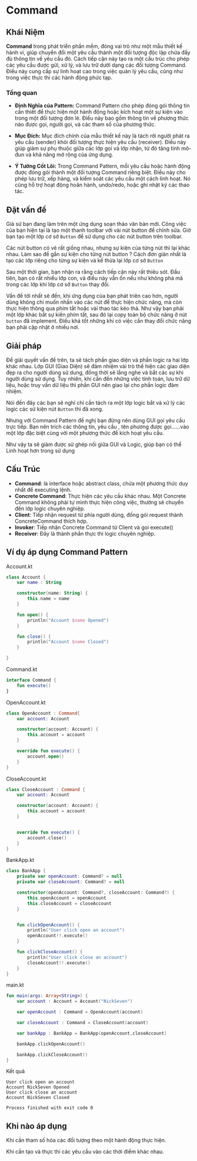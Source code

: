 # Command

## Khái Niệm

**Command** trong phát triển phần mềm, đóng vai trò như một mẫu thiết kế hành vi, giúp chuyển đổi một yêu cầu thành một đối tượng độc lập chứa đầy đủ thông tin về yêu cầu đó. Cách tiếp cận này tạo ra một cấu trúc cho phép các yêu cầu được gửi, xử lý, và lưu trữ dưới dạng các đối tượng Command. Điều này cung cấp sự linh hoạt cao trong việc quản lý yêu cầu, cũng như trong việc thực thi các hành động phức tạp.

### Tổng quan

- **Định Nghĩa của Pattern:** Command Pattern cho phép đóng gói thông tin cần thiết để thực hiện một hành động hoặc kích hoạt một sự kiện vào trong một đối tượng đơn lẻ. Điều này bao gồm thông tin về phương thức nào được gọi, người gọi, và các tham số của phương thức.

- **Mục Đích:** Mục đích chính của mẫu thiết kế này là tách rời người phát ra yêu cầu (sender) khỏi đối tượng thực hiện yêu cầu (receiver). Điều này giúp giảm sự phụ thuộc giữa các lớp gọi và lớp nhận, từ đó tăng tính mô-đun và khả năng mở rộng của ứng dụng.

- **Ý Tưởng Cốt Lõi:** Trong Command Pattern, mỗi yêu cầu hoặc hành động được đóng gói thành một đối tượng Command riêng biệt. Điều này cho phép lưu trữ, xếp hàng, và kiểm soát các yêu cầu một cách linh hoạt. Nó cũng hỗ trợ hoạt động hoãn hành, undo/redo, hoặc ghi nhật ký các thao tác.

## Đặt vấn đề

Giả sử bạn đang làm trên một ứng dụng soạn thảo văn bản mới. Công việc của bạn hiện tại là tạo một thanh toolbar với vài nút button để chỉnh sữa. Giờ bạn tạo một lớp cơ sở `Button` để sử dụng cho các nút button trên toolbar.

Các nút button có vẻ rất giống nhau, nhưng sự kiện của từng nút thì lại khác nhau. Làm sao để gắn sự kiện cho từng nút button ? Cách đơn giản nhất là tạo các lớp riêng cho từng sự kiện và kế thừa lại lớp cơ sở `Button`

Sau một thời gian, bạn nhận ra rằng cách tiếp cận này rất thiêu sót. Đầu tiên, bạn có rất nhiều lớp con, và điều này vẫn ổn nếu như không phá mã trong các lớp khi lớp cơ sỡ `Button` thay đổi.

Vấn đề tới nhất sẽ đến, khi ứng dụng của bạn phát triên cao hơn, người dùng không chỉ muốn nhấn vào các nút để thực hiện chức năng, mà còn  thực hiện thông qua phím tắt hoặc vài thao tác kéo thả. Như vậy bạn phải một lớp khác bắt sự kiến phím tắt, sau đó lại copy toàn bộ chức năng ở nút `button` đã implement. Điều khá tốt những khi có việc cần thay đổi chức năng bạn phải cập nhật ở nhiều nơi.

## Giải pháp

Để giải quyết vấn đề trên, ta sẽ tách phần giao diện và phần logic ra hai lớp khác nhau. Lớp GUI (Giao Diện) sẽ đảm nhiệm vài trò thể hiện các giao diện đẹp ra cho người dùng sử dung, đồng thời sẽ lắng nghe và bắt các sự khi người dùng sử dụng. Tuy nhiên, khi cần đến những việc tính toán, lưu trữ dữ liệu, hoặc truy vấn dữ liệu thì phần GUI nên giao lại cho phần logic đảm nhiệm.

Nói đến đây các bạn sẽ nghỉ chỉ cần tách ra một lớp logic bắt và xử lý các logic các sử kiện nút `Button` thì đã xong.


Nhưng với Command Pattern đề nghị bạn đừng nên dùng GUI gọi yêu cầu trực tiếp. Bạn nên trích các thông tin, yêu cầu , tên phương được gọi......vào một lớp đặc biệt cùng với một phương thức để kích hoạt yêu cầu.

Như vậy ta sẽ giảm được sử ghép nối giữa GUI và Logic, giúp bạn có thể Linh hoạt hơn trong sử dụng

## Cấu Trúc

- **Command**: là interface hoặc abstract class, chứa một phương thức duy nhất để executing lệnh.
- **Concrete Command**: Thực hiện các yêu cầu khác nhau. Một Concrete Command không phải tự mình thực hiện công việc, thường sẽ chuyển đến lớp logic chuyên nghiệp.
- **Client**: Tiếp nhận request từ phía người dùng, đống gói request thành ConcreteCommand thích hợp.
- **Invoker**: Tiếp nhận Concrete Command từ Client và gọi execute()
- **Receiver**: Đây là thành phần thực thi logic chuyên nghiệp.

## Ví dụ áp dụng Command Pattern

Account.kt

```kotlin
class Account {
    var name : String

    constructor(name: String) {
        this.name = name
    }

    fun open() {
        println("Account $name Opened")
    }

    fun close() {
        println("Account $name Closed")
    }

}
```

Command.kt

```kotlin
interface Command {
    fun execute()
}
```

OpenAccount.kt

```kotlin
class OpenAccount : Command{
    var account: Account

    constructor(account: Account) {
        this.account = account
    }

    override fun execute() {
        account.open()
    }
}
```

CloseAccount.kt

```kotlin
class CloseAccount : Command {
    var account: Account

    constructor(account: Account) {
        this.account = account
    }


    override fun execute() {
        account.close()
    }
}
```

BankApp.kt

```kotlin
class BankApp {
    private var openAccount: Command? = null
    private var closeAccount: Command? = null

    constructor(openAccount: Command?, closeAccount: Command?) {
        this.openAccount = openAccount
        this.closeAccount = closeAccount
    }


    fun clickOpenAccount() {
        println("User click open an account")
        openAccount!!.execute()
    }

    fun clickCloseAccount() {
        println("User click close an account")
        closeAccount!!.execute()
    }
}
```

main.kt

```kotlin
fun main(args: Array<String>) {
    var account : Account = Account("NickSeven")

    var openAccount : Command = OpenAccount(account)

    var closeAccount : Command = CloseAccount(account)

    var bankApp : BankApp = BankApp(openAccount,closeAccount)

    bankApp.clickOpenAccount()

    bankApp.clickCloseAccount()
}
```

Kết quả

```
User click open an account
Account NickSeven Opened
User click close an account
Account NickSeven Closed

Process finished with exit code 0
```

## Khi nào áp dụng

Khi cần tham số hóa các đối tượng theo một hành động thực hiện.

Khi cần tạo và thực thi các yêu cầu vào các thời điểm khác nhau.
